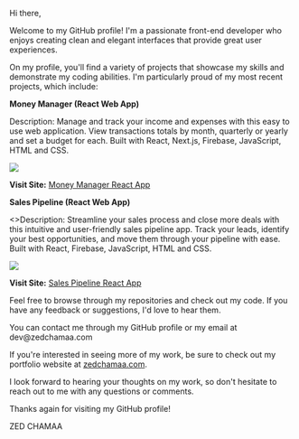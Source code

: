 <p>Hi there,</p>

<p>Welcome to my GitHub profile! I'm a passionate front-end developer who enjoys creating clean and elegant interfaces that provide great user experiences.</p>

<p>On my profile, you'll find a variety of projects that showcase my skills and demonstrate my coding abilities. I'm particularly proud of my most recent projects, which include: </p>

<p><strong>Money Manager (React Web App)</strong></p>

<p>Description: Manage and track your income and expenses with this easy to use web application. View transactions totals by month, quarterly or yearly and set a budget for each. Built with React, Next.js, Firebase, JavaScript, HTML and CSS.</p>

<img src="https://www.zedchamaa.com/assets/images/money-manager-placeholder.png">

<p><strong>Visit Site:</strong> <a target="_blank" href="https://money-manager.zedchamaa.com/">Money Manager React App</a></p>

<p><strong>Sales Pipeline (React Web App)</strong></p>

<>Description: Streamline your sales process and close more deals with this intuitive and user-friendly sales pipeline app. Track your leads, identify your best opportunities, and move them through your pipeline with ease. Built with React, Firebase, JavaScript, HTML and CSS.</p>

<img src="https://www.zedchamaa.com/assets/images/sales-pipeline-placeholder.png">

<p><strong>Visit Site:</strong> <a target="_blank" href="https://sales-pipeline.zedchamaa.com/">Sales Pipeline React App</a></p>

<p>Feel free to browse through my repositories and check out my code. If you have any feedback or suggestions, I'd love to hear them.</p>

<p>You can contact me through my GitHub profile or my email at dev@zedchamaa.com</p>

<p>If you're interested in seeing more of my work, be sure to check out my portfolio website at <a target="_blank" href="https://zedchamaa.com/">zedchamaa.com</a>.</p>

<p>I look forward to hearing your thoughts on my work, so don't hesitate to reach out to me with any questions or comments.</p>

<p>Thanks again for visiting my GitHub profile!</p>

<p>ZED CHAMAA</p>
